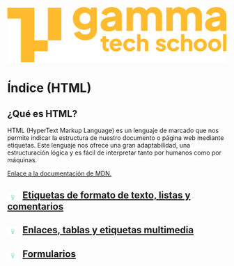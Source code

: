 ![](../assets/Logo_Yellow.png)

# Índice (HTML)

## ¿Qué es HTML?
HTML (HyperText Markup Language) es un lenguaje de marcado que nos permite indicar la estructura de nuestro documento o página web mediante etiquetas. Este lenguaje nos ofrece una gran adaptabilidad, una estructuración lógica y es fácil de interpre­tar tanto por humanos como por máquinas. 

[Enlace a la documentación de MDN.](https://developer.mozilla.org/es/docs/Web/HTML)

## <img src='../assets/theory.png' style="width: 25px; vertical-align: sub; margin-right: 10px">[Etiquetas de formato de texto, listas y comentarios](texto_y_listas.md)

## <img src='../assets/theory.png' style="width: 25px; vertical-align: sub; margin-right: 10px">[Enlaces, tablas y etiquetas multimedia](enlaces_y_etiquetas_multimedia.md)

## <img src='../assets/theory.png' style="width: 25px; vertical-align: sub; margin-right: 10px">[Formularios](formularios.md)

